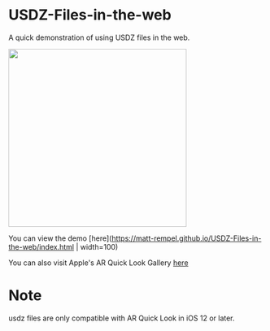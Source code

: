 # USDZ-Files-in-the-web
A quick demonstration of using USDZ files in the web.

<img src="demo.gif" width="350">

You can view the demo [here](https://matt-rempel.github.io/USDZ-Files-in-the-web/index.html | width=100)

You can also visit Apple's AR Quick Look Gallery [here](https://developer.apple.com/arkit/gallery/)



# Note
usdz files are only compatible with AR Quick Look in iOS 12 or later.
